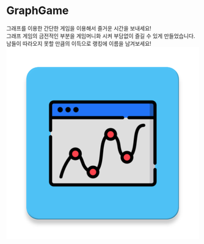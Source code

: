 # GraphGame
그래프를 이용한 간단한 게임을 이용해서 즐거운 시간을 보내세요!<br/>
그래프 게임의 금전적인 부분을 게임머니화 시켜 부담없이 즐길 수 있게 만들었습니다.<br/>
남들이 따라오지 못할 만큼의 이득으로 랭킹에 이름을 남겨보세요!
![](icon.png)
